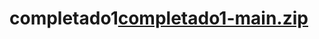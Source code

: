 # completado1[completado1-main.zip](https://github.com/juanDcuatindioyN/completado1/files/10942806/completado1-main.zip)
